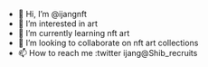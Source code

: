 - 👋 Hi, I’m @ijangnft
- 👀 I’m interested in art
- 🌱 I’m currently learning nft art
- 💞️ I’m looking to collaborate on nft art collections
- 📫 How to reach me :twitter ijang@Shib_recruits

<!---
ijangnft/ijangnft is a ✨ special ✨ repository because its `README.md` (this file) appears on your GitHub profile.
You can click the Preview link to take a look at your changes.
--->
